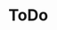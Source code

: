 # ToDo
  <!--

  # DONE
  - Add error handling
  - update styling
    - for active and cliked nav elements
    - make mobile friendly
      - hide nav elements on mobile
      - set nav to top
  - document code
  - create readme
  - Load Google Maps asynchronously
  - Fix error handling for ajax requests
  - Show list items on mobile
  - Explore changing implemetnation of infowindows
  - Format code
  - Update comments re feedback

  -->
